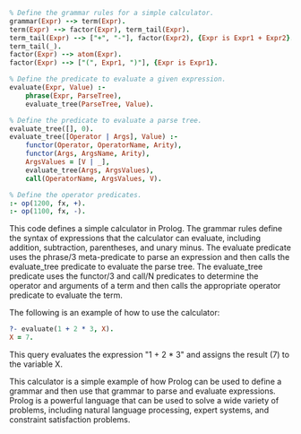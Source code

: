 ```prolog
% Define the grammar rules for a simple calculator.
grammar(Expr) --> term(Expr).
term(Expr) --> factor(Expr), term_tail(Expr).
term_tail(Expr) --> ["+", "-"], factor(Expr2), {Expr is Expr1 + Expr2}.
term_tail(_).
factor(Expr) --> atom(Expr).
factor(Expr) --> ["(", Expr1, ")"], {Expr is Expr1}.

% Define the predicate to evaluate a given expression.
evaluate(Expr, Value) :-
    phrase(Expr, ParseTree),
    evaluate_tree(ParseTree, Value).

% Define the predicate to evaluate a parse tree.
evaluate_tree([], 0).
evaluate_tree([Operator | Args], Value) :-
    functor(Operator, OperatorName, Arity),
    functor(Args, ArgsName, Arity),
    ArgsValues = [V | _],
    evaluate_tree(Args, ArgsValues),
    call(OperatorName, ArgsValues, V).

% Define the operator predicates.
:- op(1200, fx, +).
:- op(1100, fx, -).
```

This code defines a simple calculator in Prolog. The grammar rules define the syntax of expressions that the calculator can evaluate, including addition, subtraction, parentheses, and unary minus. The evaluate predicate uses the phrase/3 meta-predicate to parse an expression and then calls the evaluate_tree predicate to evaluate the parse tree. The evaluate_tree predicate uses the functor/3 and call/N predicates to determine the operator and arguments of a term and then calls the appropriate operator predicate to evaluate the term.

The following is an example of how to use the calculator:

```prolog
?- evaluate(1 + 2 * 3, X).
X = 7.
```

This query evaluates the expression "1 + 2 * 3" and assigns the result (7) to the variable X.

This calculator is a simple example of how Prolog can be used to define a grammar and then use that grammar to parse and evaluate expressions. Prolog is a powerful language that can be used to solve a wide variety of problems, including natural language processing, expert systems, and constraint satisfaction problems.